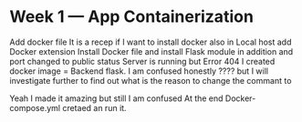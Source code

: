 # Week 1 — App Containerization
Add docker file 
  It is a recep if I want to install docker also in Local host
add Docker extension
Install Docker file and install Flask module in addition and port changed to public status
Server is running but Error 404
  I created docker image  = Backend flask.
  I am confused honestly ???? 
    but I will investigate further to find out what is the reason to change the commant to 
    
 Yeah I made it amazing
  but still I am confused
  At the end Docker-compose.yml cretaed an run it.
